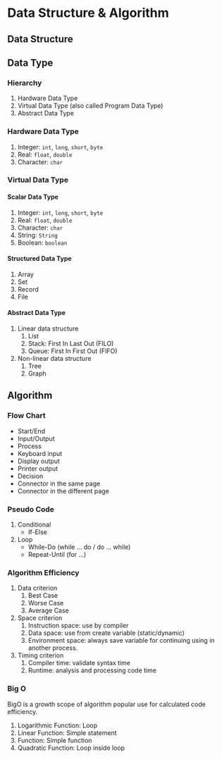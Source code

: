 # Data Structure & Algorithm

## Data Structure

## Data Type

### Hierarchy
1. Hardware Data Type
2. Virtual Data Type (also called Program Data Type)
3. Abstract Data Type

### Hardware Data Type
1. Integer: `int`, `long`, `short`, `byte`
2. Real: `float`, `double`
3. Character: `char`

### Virtual Data Type

#### Scalar Data Type
1. Integer: `int`, `long`, `short`, `byte`
2. Real: `float`, `double`
3. Character: `char`
4. String: `String`
5. Boolean: `boolean`

#### Structured Data Type
1. Array
2. Set
3. Record
4. File

#### Abstract Data Type
1. Linear data structure
   1. List
   2. Stack: First In Last Out (FILO)
   3. Queue: First In First Out (FIFO)
2. Non-linear data structure
   1. Tree
   2. Graph

## Algorithm

### Flow Chart
- Start/End
- Input/Output
- Process
- Keyboard input
- Display output
- Printer output
- Decision
- Connector in the same page
- Connector in the different page

### Pseudo Code

1. Conditional
   - If-Else
2. Loop
   - While-Do (while ... do / do ... while)
   - Repeat-Until (for ...)

### Algorithm Efficiency
1. Data criterion
   1. Best Case
   2. Worse Case
   3. Average Case
2. Space criterion
   1. Instruction space: use by compiler
   2. Data space: use from create variable (static/dynamic)
   3. Environment space: always save variable for continuing using in another process.
3. Timing criterion
   1. Compiler time: validate syntax time
   2. Runtime: analysis and processing code time

### Big O

BigO is a growth scope of algorithm popular use for calculated code efficiency.

1. Logarithmic Function: Loop
2. Linear Function: Simple statement
3. Function: Simple function
4. Quadratic Function: Loop inside loop
